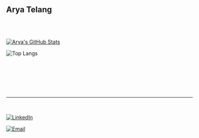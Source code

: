 <h2> Arya Telang</h2>

<!--<img align='right' src="https://media.giphy.com/media/M9gbBd9nbDrOTu1Mqx/giphy.gif" width="230">-->



<!--

- 🛢 &nbsp; MySQL | MongoDB

- 🔧 &nbsp; Git | Markdown | Selenium | Tidyverse

- 🖥 &nbsp; Illustrator| Photoshop | InDesign

-->





<br/><br/>

[![Arya's GitHub Stats](https://streak-stats.demolab.com/?user=AryaTelang&theme=radical)](https://git.io/streak-stats)

![Top Langs](https://github-readme-stats.vercel.app/api/top-langs/?username=AryaTelang&layout=compact&theme=radical)

<br/>

<br/>



<br><br>



<hr>




<br>



<p align="center">


<a href="https://www.linkedin.com/in/arya-telang-a4148222a"><img alt="LinkedIn" src="https://img.shields.io/badge/LinkedIn-Arya%20Telang-blue?style=flat-square&logo=linkedin"></a>

<a href="mailto:aryatel26@gmail.com"><img alt="Email" src="https://img.shields.io/badge/Email-aryatel26@gmail.com-blue?style=flat-square&logo=gmail"></a>

</p>





